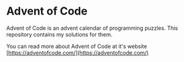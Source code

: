 # Advent of Code

Advent of Code is an advent calendar of programming puzzles.
This repository contains my solutions for them.

You can read more about Advent of Code at it's website [https://adventofcode.com/](https://adventofcode.com/)

